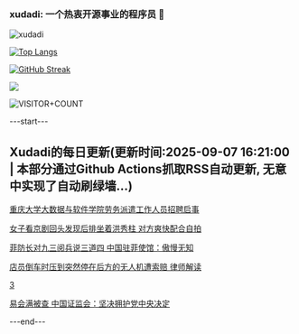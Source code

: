 ### xudadi: 一个热衷开源事业的程序员 👋

![xudadi](https://github-readme-stats-git-masterorgs-github-readme-stats-team.vercel.app/api?username=xudadi)

[![Top Langs](https://github-readme-stats.vercel.app/api/top-langs/?username=xudadi)](https://github.com/anuraghazra/github-readme-stats)

[![GitHub Streak](https://streak-stats.demolab.com?user=xudadi&locale=zh_Hans)](https://git.io/streak-stats)

![](https://raw.githubusercontent.com/xudadi/xudadi/main/assets/github-contribution-grid-snake.svg)

![VISITOR+COUNT](https://komarev.com/ghpvc/?username=xudadi&label=VISITOR+COUNT)


---start---

## Xudadi的每日更新(更新时间:2025-09-07 16:21:00 | 本部分通过Github Actions抓取RSS自动更新, 无意中实现了自动刷绿墙...)

[重庆大学大数据与软件学院劳务派遣工作人员招聘启事](https://www.gongkaoleida.com/article/2606356)

[女子看京剧回头发现后排坐着洪秀柱 对方爽快配合自拍](https://m.163.com/news/article/K8Q399K1053469LG.html)

[菲防长对九三阅兵说三道四 中国驻菲使馆：傲慢无知](https://m.163.com/news/article/K8QA171J0001899O.html)

[店员倒车时压到突然停在后方的无人机遭索赔 律师解读](https://m.163.com/news/article/K8PR6H44051492T3.html)

[3](https://m.163.com/touch/news/sub/domestic)

[易会满被查 中国证监会：坚决拥护党中央决定](https://m.163.com/news/article/K8Q6AKHD0001899O.html)

---end---
